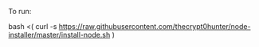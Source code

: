 To run:

bash <( curl -s https://raw.githubusercontent.com/thecrypt0hunter/node-installer/master/install-node.sh )
